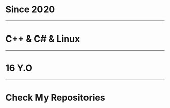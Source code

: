 # Since 2020
-------------------------------------------------------------------------------------------------------------------------------------------------------------------------
# C++ & C# & Linux
-------------------------------------------------------------------------------------------------------------------------------------------------------------------------
# 16 Y.O
-------------------------------------------------------------------------------------------------------------------------------------------------------------------------
# Check My Repositories
